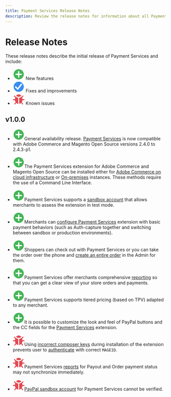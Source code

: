 ```yaml
---
title: Payment Services Release Notes
description: Review the release notes for information about all Payment Services releases.
---
```

# Release Notes

These release notes describe the initial release of Payment Services and include:

* ![New](../assets/new.svg) New features
* ![Fixed issue](../assets/fix.svg) Fixes and improvements
* ![Known issue](../assets/bug.svg) Known issues

## v1.0.0

* ![New](../assets/new.svg)<!-- Issue PAY-2127 -->General availability release. [Payment Services](https://marketplace.magento.com/magento-payment-services.html) is now compatible with Adobe Commerce and Magento Open Source versions 2.4.0 to 2.4.3-p1.

* ![New](../assets/new.svg)<!-- Issue PAY-124 -->The Payment Services extension for Adobe Commerce and Magento Open Source can be installed either for [Adobe Commerce on cloud infrastructure](install.md#magento-commerce-cloud) or [On-premises](install.md#on-premises) instances. These methods require the use of a Command Line Interface.

* ![New](../assets/new.svg)<!-- Issue PAY-1986 -->Payment Services supports a [sandbox account](onboard.md#enable-sandbox-testing) that allows merchants to assess the extension in test mode.

* ![New](../assets/new.svg)<!-- Issue PAY-666 -->Merchants can [configure Payment Services](configure-admin.html) extension with basic payment behaviors (such as Auth-capture together and switching between sandbox or production environments).

* ![New](../assets/new.svg)<!-- Issue PAY-780 -->Shoppers can check out with Payment Services or you can take the order over the phone and [create an entire order](create-order.md) in the Admin for them.

* ![New](../assets/new.svg)<!-- Issue PAY-1856 -->Payment Services offer merchants comprehensive [reporting](financial-reporting.md) so that you can get a clear view of your store orders and payments.

* ![New](../assets/new.svg)<!-- Issue PAY-311 -->Payment Services supports tiered pricing (based on TPV) adapted to any merchant.

* ![New](../assets/new.svg)<!-- Issue PAY-1443 -->It is possible to customize the look and feel of PayPal buttons and the CC fields for the [Payment Services](https://devdocs.magento.com/payment-services/customize-buttons-messaging.html) extension.

* ![Known issue](../assets/bug.svg)<!-- Issue PAY-2473 -->Using [incorrect composer keys](https://support.magento.com/hc/en-us/articles/4406603542541) during installation of the extension prevents user to [authenticate](https://devdocs.magento.com/guides/v2.4/install-gde/prereq/connect-auth.html) with correct `MAGEID`.

* ![Known issue](../assets/bug.svg)<!-- Issue PAY-2474 -->Payment Services [reports](https://support.magento.com/hc/en-us/articles/4406114741517) for Payout and Order payment status may not synchronize immediately.

* ![Known issue](../assets/bug.svg)<!-- Issue PAY-2475 -->[PayPal sandbox account](https://support.magento.com/hc/en-us/articles/4406954952461) for Payment Services cannot be verified.
